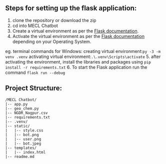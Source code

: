 ## Steps for setting up the flask application:

1. clone the repository or download the zip
2. cd into MECL Chatbot
3. Create a virtual environment as per the [Flask documentation](https://flask.palletsprojects.com/en/3.0.x/installation/#create-an-environment).
4. Activate the virtual environment as per the [Flask documentation](https://flask.palletsprojects.com/en/3.0.x/installation/#activate-the-environment) depending on your Operating System.

eg. terminal commands for Windows:
creating virtual environment:`py -3 -m venv .venv`
activating virtual environment:`.\.venv\Scripts\activate`
5. after activating the environment, install the libraries and packages using `pip install -r requirements.txt`
6. To start the Flask application run the command `flask run --debug`


## Project Structure:

```
/MECL Chatbot/
|-- app.py
|-- geo_chem.py
|-- NGDR_Nagpur.csv
|-- requirements.txt
|-- .venv/
|-- static/
|   |-- style.css
|   |-- bot.png
|   |-- user.png
|   |-- bot.jpeg
|-- templates/
|   |-- index.html
|-- readme.md
```